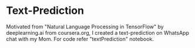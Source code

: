# Text-Prediction

Motivated from "Natural Language Processing in TensorFlow" by deeplearning.ai from coursera.org,
I created a text-prediction on WhatsApp chat with my Mom. 
For code refer "textPrediction" notebook. 
